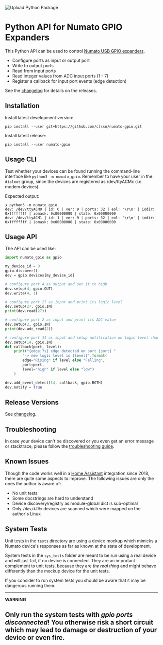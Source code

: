 ![Upload Python Package](https://github.com/clssn/numato-gpio/workflows/Upload%20Python%20Package/badge.svg)

# Python API for Numato GPIO Expanders

This Python API can be used to control [Numato USB
GPIO expanders](https://numato.com/product/32-channel-usb-gpio-module-with-analog-inputs).

* Configure ports as input or output port
* Write to output ports
* Read from input ports
* Read integer values from ADC input ports (1 - 7)
* Register a callback for input port events (edge detection)

See the [changelog](changelog.md) for details on the releases.

## Installation

Install latest development version:

    pip install --user git+https://github.com/clssn/numato-gpio.git

Install latest release:

    pip install --user numato-gpio

## Usage CLI

Test whether your devices can be found running the command-line interface like
`python3 -m numato_gpio`. Remember to have your user in the `dialout` group,
since the devices are registered as /dev/ttyACMx (i.e. modem devices).

Expected output:

```
❯ python3 -m numato_gpio
dev: /dev/ttyACM0 | id: 0 | ver: 9 | ports: 32 | eol: '\r\n' | iodir: 0xffffffff | iomask: 0x00000000 | state: 0x00000000
dev: /dev/ttyACM1 | id: 1 | ver: 9 | ports: 32 | eol: '\r\n' | iodir: 0xffffffff | iomask: 0x00000000 | state: 0x00000000
```

## Usage API

The API can be used like:

```python
import numato_gpio as gpio

my_device_id = 0
gpio.discover()
dev = gpio.devices[my_device_id]

# configure port 4 as output and set it to high
dev.setup(4, gpio.OUT)
dev.write(4, 1)

# configure port 27 as input and print its logic level
dev.setup(27, gpio.IN)
print(dev.read(27))

# configure port 2 as input and print its ADC value
dev.setup(2, gpio.IN)
print(dev.adc_read(2))

# configure port 14 as input and setup notification on logic level changes
dev.setup(14, gpio.IN)
def callback(port, level):
    print("{edge:7s} edge detected on port {port} "
        "-> new logic level is {level}".format(
        edge="Rising" if level else "Falling",
        port=port,
        level="high" if level else "low")
    )

dev.add_event_detect(14, callback, gpio.BOTH)
dev.notify = True
```
## Release Versions

See [changelog](changelog.md).

## Troubleshooting

In case your device can't be discovered or you even get an error message or
stacktrace, please follow the [troubleshooting guide](doc/troubleshooting.md).

## Known Issues

Though the code works well in a [Home Assistant](https://home-assistant.io)
integration since 2018, there are quite some aspects to improve. The following
issues are only the ones the author is aware of:

* No unit tests
* Some docstrings are hard to understand
* Device discovery/registry as module-global dict is sub-optimal
* Only `/dev/ACMx` devices are scanned which were mapped on the author's Linux

## System Tests

Unit tests in the `tests` directory are using a device mockup which mimicks
a Numato device's responses as far as known at the state of development.

System tests in the `sys_tests` folder are meant to be run using a real device
and will just fail, if no device is connected. They are an important complement
to unit tests, because they are *the real thing* and might behave differently
than the mockup device for the unit tests.

If you consider to run system tests you should be aware that it may be dangerous
running them.

---
**WARNING**

Only run the system tests with *gpio ports disconnected*! You otherwise risk
a short circuit which may lead to damage or destruction of your device or
even fire.
---
